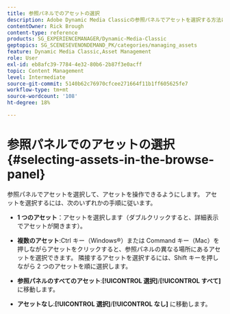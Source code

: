 ```yaml
---
title: 参照パネルでのアセットの選択
description: Adobe Dynamic Media Classicの参照パネルでアセットを選択する方法について説明します。
contentOwner: Rick Brough
content-type: reference
products: SG_EXPERIENCEMANAGER/Dynamic-Media-Classic
geptopics: SG_SCENESEVENONDEMAND_PK/categories/managing_assets
feature: Dynamic Media Classic,Asset Management
role: User
exl-id: eb8afc39-7784-4e32-80b6-2b87f3e0acff
topic: Content Management
level: Intermediate
source-git-commit: 5140b62c76970cfcee271664f11b1ff605625fe7
workflow-type: tm+mt
source-wordcount: '108'
ht-degree: 18%

---
```


# 参照パネルでのアセットの選択{#selecting-assets-in-the-browse-panel}

参照パネルでアセットを選択して、アセットを操作できるようにします。 アセットを選択するには、次のいずれかの手順に従います。

* **1 つのアセット**：アセットを選択します（ダブルクリックすると、詳細表示でアセットが開きます）。

* **複数のアセット**:Ctrl キー（Windows®）または Command キー（Mac）を押しながらアセットをクリックすると、参照パネルの異なる場所にあるアセットを選択できます。 隣接するアセットを選択するには、Shift キーを押しながら 2 つのアセットを順に選択します。

* **参照パネルのすべてのアセット**:**[!UICONTROL 選択]**/**[!UICONTROL すべて]** に移動します。

* **アセットなし**:**[!UICONTROL 選択]**/**[!UICONTROL なし]** に移動します。
